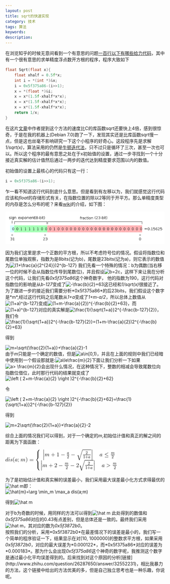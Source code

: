 ```yaml
---
layout: post
title: sqrt的快速实现
category: 技术
tags: 算法
keywords: 
description: 
---
```


在浏览知乎的时候无意间看到一个有意思的问题[一百行以下有哪些给力代码](http://www.zhihu.com/question/26483508)，其中有一个很有意思的求单精度浮点数开方根的程序，程序大致如下

``` C
float Sqrt(float x){
	float xhalf = 0.5f*x;
	int i = *(int *)&x;
	i = 0x5f375a86-(i>>1);
	x = *(float *)&i;
	x = x*(1.5f-xhalf*x*x);
	x = x*(1.5f-xhalf*x*x);
	x = x*(1.5f-xhalf*x*x);
	return 1/x;
}
```

在这片[文章](http://www.cnblogs.com/pkuoliver/archive/2010/10/06/sotry-about-sqrt.html)中作者提到这个方法的速度比C的库函数sqrt还要快上4倍，感到很惊奇，于是在我的机器上(Debian 7.0)跑了一下，发现其实还是比库函数sqrt慢一点，但是这也丝毫不影响研究一下这个小程序的好奇心。这段程序先是求解*1/sqrt(x)*，算法采用的仍然是[牛顿迭代法](http://en.wikipedia.org/wiki/Newton's_method)，只不过只是循环了三次，甚至一次也可以。所以这个程序的最有意思之处在于x初始值的设置，通过一步寻找到一个十分接近真实解的估计值然后通过一两步的迭代达到精度要求范围以内的数值。

初始值的设置上最核心的代码只有这一行：

``` C
i = 0x5f375a86-(i>>1);
```

乍一看不知道这行代码到底什么意思。但是看到有左移以为，我们就感觉这行代码应该和*float*的存储形式有关，在指数位置的除以2等同于开平方。那么单精度类型的内存是怎么分布的呢？来看[wiki](http://en.wikipedia.org/wiki/IEEE_754-1985)的介绍，如下图：

![folder_structure](/public/img/sqrt/618px-IEEE_754_Single_Floating_Point_Format_svg.png)

<div>
因为我们这里是求一个正数的平方根，所以不考虑符号位的情况。假设将指数位和尾数位单独观察，指数为是8bits(记为b)，尾数是23bits(记为a)，则它表示的数值为<img src="http://latex.codecogs.com/gif.latex?(1&plus;a)2^{b-127}\quad a\in [0, 1)" title="(1+\frac{a}{2^{24}})2^{b-127}" />
我们先看一个特殊的情况：b为偶数(当右移一位的时候不会从指数位传导到尾数位)，并且假设<img src="http://latex.codecogs.com/gif.latex?b=2c" title="b=2c" />，这样下来让我在分析这个代码，让我们先看<i>0x5f375a86</i>这个神奇数字， 他的指数为190，这行代码对指数位的影响是从<i>b-127</i>变成了<img src="http://latex.codecogs.com/gif.latex?-\frac{b}{2}&plus;63" title="-\frac{b}{2}+63" />这已经和<i>1/sqrt(x)</i>很接近了。为了跟进一步的接近我们需要分析*0x5f375a86*的后23bits，我们假设这个数字是*m*,经过这行代码之后尾数从<i>1+a</i>变成了<i>1+m-a/2</i>，所以总体上数值从<img src="http://latex.codecogs.com/gif.latex?(1&plus;a)^{b-127}" title="(1+a)^{b-127}" />变成<img src="http://latex.codecogs.com/gif.latex?(1&plus;m-\frac{a}{2})2^{-\frac{b}{2}&plus;63}" title="(1+m-\frac{a}{2})^{-\frac{b}{2}+63}" />，而<img src="http://latex.codecogs.com/gif.latex?(1&plus;a)^{b-127}" title="(1+a)^{b-127}" />对应的真实解是<img src="http://latex.codecogs.com/gif.latex?\frac{1}{\sqrt{1&plus;a}}2^{-\frac{b-127}{2}}" title="\frac{1}{\sqrt{1+a}}2^{-\frac{b-127}{2}}" />，我们令
</div>

<img src="http://latex.codecogs.com/gif.latex?\frac{1}{\sqrt{1&plus;a}}2^{-\frac{b-127}{2}}=(1&plus;m-\frac{a}{2})2^{-\frac{b}{2}&plus;63}" title="\frac{1}{\sqrt{1+a}}2^{-\frac{b-127}{2}}=(1+m-\frac{a}{2})2^{-\frac{b}{2}+63}" />

得到

<img src="http://latex.codecogs.com/gif.latex?m=\sqrt{\frac{2}{1&plus;a}}&plus;\frac{a}{2}-1" title="m=\sqrt{\frac{2}{1+a}}+\frac{a}{2}-1" />

<div>
由于<i>m</i>只能是一个确定的数值，但是<img src="http://latex.codecogs.com/gif.latex?a\in[0,1)" title="a\in[0,1)" />，并且在上面的规则中我们已经暗中使用到一个假设那就是:<img src="http://latex.codecogs.com/gif.latex?a\le\frac{m}{2}" title="a\le\frac{m}{2}" />下面让我们分析一下如果<img src="http://latex.codecogs.com/gif.latex?a>&space;\frac{m}{2}" title="a> \frac{m}{2}" />会出现什么情况，在这种情况下，整数的相减会导致尾数位向指数位借位，此时那行代码的结果就变成了
</div>

<img src="http://latex.codecogs.com/gif.latex?\left&space;(&space;2&plus;m-\frac{a}{2}&space;\right&space;)2^{-\frac{b}{2}&plus;62}" title="\left ( 2+m-\frac{a}{2} \right )2^{-\frac{b}{2}+62}" />

令

<img src="http://latex.codecogs.com/gif.latex?\left&space;(&space;2&plus;m-\frac{a}{2}&space;\right&space;)2^{-\frac{b}{2}&plus;62}=\frac{1}{\sqrt{1&plus;a}}2^{-\frac{b-127}{2}}" title="\left ( 2+m-\frac{a}{2} \right )2^{-\frac{b}{2}+62}=\frac{1}{\sqrt{1+a}}2^{-\frac{b-127}{2}}" />

得到

<img src="http://latex.codecogs.com/gif.latex?m=2\sqrt{\frac{2}{1&plus;a}}&plus;\frac{a}{2}-2" title="m=2\sqrt{\frac{2}{1+a}}+\frac{a}{2}-2" />

综合上面的情况我们可以得到，对于一个确定的*m*,初始估计值和真正的解之间的距离为下面函数：

![folder_structure](/public/img/sqrt/CodeCogsEqn.gif)
<div>
为了是初始估计值和真实解的误差最小，我们采用最大误差最小化方式求得最优的<img src="http://latex.codecogs.com/gif.latex?\hat&space;m" title="\hat m" />即：
</div>

<img src="http://latex.codecogs.com/gif.latex?\hat{m}=\arg&space;\min_m&space;\max_a&space;dis(a;m)" title="\hat{m}=\arg \min_m \max_a dis(a;m)" />

得到<img src="http://latex.codecogs.com/gif.latex?\hat&space;m=0.446" title="\hat m" />
<div>
对于b为奇数的时候，用同样的方法可以得到<img src="http://latex.codecogs.com/gif.latex?\hat&space;m=0.441" title="\hat m" />
此处得到的数值和<i>0x5f375a86</i>对应的0.43有点差别，但是总体还是一致的。最终我们采用<img src="http://latex.codecogs.com/gif.latex?\hat&space;m=0.441" title="\hat m" />，其对应的数为<i>0x5f3872b0</i>。
</div>
<div>
按照我们的分析，采用*0x5f3872b0*在最差情况下的误差是最小的，我们写一个简单的程序验证一下，结果显示在对[10, 1000000]的整数求平方根，如果采用<i>0x5f3872b0</i>，对应的最大误差为*0.000122*，而*0x5f375a86*对应的误差为*0.000183*。那为什么会出现<i>0x5f375a86</i>这个神奇的数字呢，我推测这个数字是通过最小化平均误差得到的。后来找到对这个原因的分析[链接](http://www.zhihu.com/question/26287650/answer/32552231)，相比我暴力的方法，这个链接中给出的方法优美的多，但是自己独立思考也是一种乐趣，你说呢。
</div>
